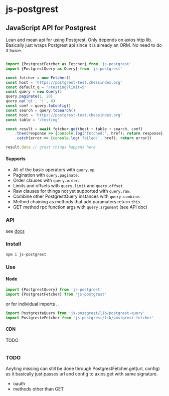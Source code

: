 
# js-postgrest

## JavaScript API for Postgrest

Lean and mean api for using Postgrest. Only depends on axios http lib.
Basically just wraps Postgrest api since it is already an ORM. No need
to do it twice.
```js

import {PostgrestFetcher as Fetcher} from 'js-postgrest'
import {PostgrestQuery as Query} from 'js-postgrest'

const fetcher = new Fetcher()
const host = 'https://postgrest-test.chessindex.org'
const default_q = '/testing?limit=5'
const query = new Query()
query.paginate(1, 20)
query.op('gt', 'i', 4)
const conf = query.toConfig()
const search = query.toSearch()
const host = 'https://postgrest-test.chessindex.org'
const table = '/testing'

const result = await fetcher.get(host + table + search, conf)
    .then(response => {console.log('fetched:', href); return response})
    .catch(error => {console.log('failed:', href); return error})

result.data // great things happens here
```

#### Supports

- All of the basic operators with `query.op`.
- Pagination with `query.paginate`.
- Order clauses with `query.order`.
- Limits and offsets with `query.limit` and `query.offset`.
- Raw clauses for things not yet supported with `query.raw`.
- Combine other PostgrestQuery instances with `query.combine`.
- Method chaining as methods that add paramaters return `this`.
- GET method rpc function args with `query.argument` (see API doc)

### API
see [docs]()

### Install

```
npm i js-postgrest
```

### Use

#### Node
```js
import {PostgrestQuery} from 'js-postgrest'
import {PostgrestFetcher} from 'js-postgrest'
```

or for individual imports ..

```js
import PostgresteQuery from 'js-postgrest/lib/postgrest-query'
import PostgresteFetcher from 'js-postgrest/lib/postgrest-fetcher'
```

#### CDN
TODO
```html
```

### TODO

Anyting missing can still be done through PostgrestFetcher.get(url, config)
as it basically just passes url and config to axios.get with same
signature.

- oauth
- methods other than GET




